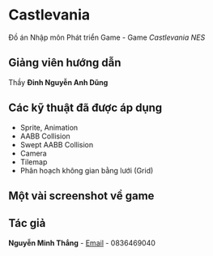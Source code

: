 # Castlevania
 Đồ án Nhập môn Phát triển Game - Game *Castlevania NES*
 
## Giảng viên hướng dẫn
 Thầy **Đinh Nguyễn Anh Dũng**

## Các kỹ thuật đã được áp dụng
- Sprite, Animation
- AABB Collision
- Swept AABB Collision
- Camera
- Tilemap
- Phân hoạch không gian bằng lưới (Grid)

## Một vài screenshot về game

## Tác giả
 **Nguyễn Minh Thắng** - [Email](erastnguyen@gmail.com) - 0836469040
